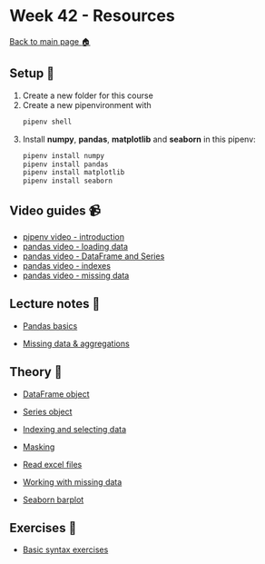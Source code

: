 # Week 42 - Resources

[Back to main page :house:](https://github.com/kokchun/Databehandling-21)

## Setup :wrench:

1. Create a new folder for this course 
2. Create a new pipenvironment with 
   ```python 
   pipenv shell
   ```  
3. Install **numpy**, **pandas**, **matplotlib** and **seaborn** in this pipenv: 
   ```python 
   pipenv install numpy 
   pipenv install pandas
   pipenv install matplotlib
   pipenv install seaborn
   ``` 

## Video guides :video_camera:

- [pipenv video - introduction][pipenv_vid]
- [pandas video - loading data][pandas_vid_load_data]
- [pandas video - DataFrame and Series][pandas_vid_df]
- [pandas video - indexes][pandas_vid_index]
- [pandas video - missing data][pandas_vid_nan]



[pipenv_vid]: https://www.youtube.com/watch?v=6Qmnh5C4Pmo
[pandas_vid_load_data]: https://www.youtube.com/watch?v=ZyhVh-qRZPA&t=450s
[pandas_vid_df]: https://www.youtube.com/watch?v=zmdjNSmRXF4
[pandas_vid_index]: https://www.youtube.com/watch?v=W9XjRYFkkyw&list=RDCMUCCezIgC97PvUuR4_gbFUs5g&index=3
[pandas_vid_nan]: https://www.youtube.com/watch?v=KdmPHEnPJPs&list=RDCMUCCezIgC97PvUuR4_gbFUs5g&index=9

## Lecture notes :book:

- [Pandas basics](https://github.com/kokchun/Databehandling-21/blob/main/Lectures/L0-pandas-basics.ipynb)

- [Missing data & aggregations](https://github.com/kokchun/Databehandling-21/blob/main/Lectures/L1-missing-aggregation.ipynb)

## Theory :book:

- [DataFrame object](https://pandas.pydata.org/pandas-docs/stable/reference/api/pandas.DataFrame.html?highlight=dataframe#pandas.DataFrame)

- [Series object](https://pandas.pydata.org/pandas-docs/stable/reference/api/pandas.Series.html?highlight=series#pandas.Series)

- [Indexing and selecting data](https://pandas.pydata.org/pandas-docs/stable/user_guide/indexing.html)

- [Masking](https://pandas.pydata.org/docs/reference/api/pandas.DataFrame.mask.html)

- [Read excel files](https://pandas.pydata.org/docs/reference/api/pandas.read_excel.html)

- [Working with missing data](https://pandas.pydata.org/pandas-docs/stable/user_guide/missing_data.html)

- [Seaborn barplot](https://seaborn.pydata.org/generated/seaborn.barplot.html)



## Exercises :running:

- [Basic syntax exercises](https://github.com/kokchun/Databehandling-21/blob/main/Exercises/00_pandas_basic_syntax.ipynb)